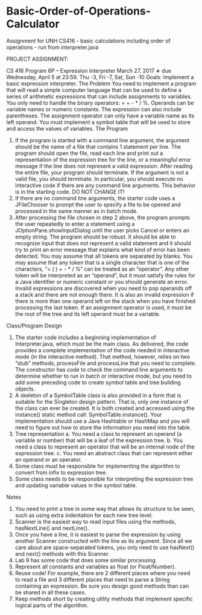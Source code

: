 # Basic-Order-of-Operations-Calculator
Assignment for UNH CS416 - basic calculations including order of operations - run from interpreter.java

PROJECT ASSIGNMENT:

CS 416 Program 6P – Expression Interpreter
March 27, 2017
∗ due Wednesday, April 5 at 23:59. Thu -3, Fri -7, Sat, Sun -10
Goals:
  Implement a basic expression interpreter.
The Problem
  You need to implement a program that will read a simple computer language that can be used to define a
  series of arithmetic expressions that can include assignments to variables. You only need to handle the binary
  operators: = + - * / %. Operands can be variable names or numeric constants. The expression can also include
  parentheses. The assignment operator can only have a variable name as its left operand. You must implement a
  symbol table that will be used to store and access the values of variables.
The Program
1. If the program is started with a command line argument, the argument should be the name of a file that
  contains 1 statement per line. The program should open the file, read each line and print out a representation
  of the expression tree for the line, or a meaningful error message if the line does not represent a valid
  expression. After reading the entire file, your program should terminate. If the argument is not a valid file,
  you should terminate. In particular, you should execute no interactive code if there are any command
  line arguments. This behavior is in the starting code. DO NOT CHANGE IT!
2. If there are no command line arguments, the starter code uses a JFileChooser to prompt the user to specify a
  file to be opened and processed in the same manner as in batch mode.
3. After processing the file chosen in step 2 above, the program prompts the user repeatedly to enter a
  statement using a JOptionPane.showInputDialog until the user picks Cancel or enters an empty string.
    The program should be robust. It should be able to recognize input that does not represent a valid statement
  and it should try to print an error message that explains what kind of error has been detected. You may assume
  that all tokens are separated by blanks. You may assume that any token that is a single character that is one of
  the characters, “= ( ) + - * / %” can be treated as an “operator”. Any other token will be interpreted as an
  “operand”, but it must satisfy the rules for a Java identifier or numeric constant or you should generate an error.
    Invalid expressions are discovered when you need to pop operands off a stack and there are not enough
  there. It is also an invalid expression if there is more than one operand left on the stack when you have finished
  processing the last token. If an assignment operator is used, it must be the root of the tree and its left operand
  must be a variable.
  

Class/Program Design
1. The starter code includes a beginning implementation of Interpreter.java, which must be the main class. As
  delivered, the code provides a complete implementation of the code needed in interactive mode (in the
  interactive method). That method, however, relies on two “stub” methods, processFile and processLine that
  you need to complete. The constructor has code to check the command line arguments to determine whether
  to run in batch or interactive mode, but you need to add some preceding code to create symbol table and tree
  building objects.
2. A skeleton of a SymbolTable class is also provided in a form that is suitable for the Singleton design pattern.
  That is, only one instance of the class can ever be created. It is both created and accessed using the
  instance() static method call: SymbolTable.instance(). Your implementation should use a Java Hashtable or
  HashMap and you will need to figure out how to store the information you need into the table.
3. Tree representation
    a. You need a class to represent an operand (a variable or number) that will be a leaf of the expression tree.
    b. You need a class to represent an operator that will be an internal node of the expression tree.
    c. You need an abstract class that can represent either an operand or an operator.
4. Some class must be responsible for implementing the algorithm to convert from infix to expression tree.
5. Some class needs to be responsible for interpreting the expression tree and updating variable values in the
symbol table.

Notes
  1. You need to print a tree in some way that allows its structure to be seen, such as using extra indentation for
  each new tree level.
  2. Scanner is the easiest way to read input files using the methods, hasNextLine() and nextLine().
  3. Once you have a line, it is easiest to parse the expression by using another Scanner constructed with the line
  as its argument. Since all we care about are space-separated tokens, you only need to use hasNext() and
  next() methods with this Scanner.
  4. Lab 9 has some code that does some similar processing.
  5. Represent all constants and variables as float (or Float/Number).
  6. Reuse code! For example, there are 2 different places where you need to read a file and 3 different places
  that need to parse a String containing an expression. Be sure you design good methods than can be shared in
  all these cases.
  7. Keep methods short by creating utility methods that implement specific logical parts of the algorithm.
